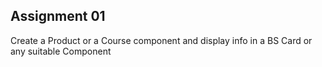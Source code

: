 ## Assignment 01
Create a Product or a Course component and display info in a BS Card or any suitable Component